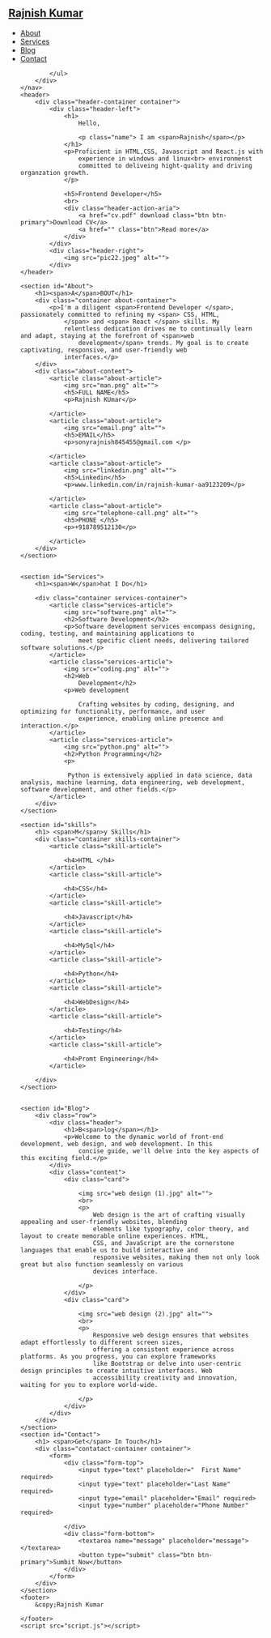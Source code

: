 <!DOCTYPE html>
<html lang="en">

<head>
    <meta charset="UTF-8">
    <meta name="viewport" content="width=device-width, initial-scale=1.0">
    <link rel="stylesheet" href="app.css">
    <link rel="stylesheet" href="https://cdnjs.cloudflare.com/ajax/libs/font-awesome/6.4.2/css/all.min.css"/>
    <title>Portfolio</title>


</head>

<body>
    <nav>
        <div class="container nav-container">
            <a href="" class="logo">
                <h2>Rajnish<span> Kumar</span></h2>
            </a>
            <ul>
                <li><a href="#About">About </a></li>
                <li><a href="#Services">Services</a></li>
                <li><a href="#Blog">Blog</a></li>
                <li><a href="#Contact">Contact </a></li>

            </ul>
        </div>
    </nav>
    <header>
        <div class="header-container container">
            <div class="header-left">
                <h1>
                    Hello,

                    <p class="name"> I am <span>Rajnish</span></p>
                </h1>
                <p>Proficient in HTML,CSS, Javascript and React.js with
                    experience in windows and linux<br> environmenst
                    committed to deliveing hight-quality and driving organzation growth.
                </p>

                <h5>Frontend Developer</h5>
                <br>
                <div class="header-action-aria">
                    <a href="cv.pdf" download class="btn btn-primary">Download CV</a>
                    <a href="" class="btn">Read more</a>
                </div>
            </div>
            <div class="header-right">
                <img src="pic22.jpeg" alt="">
            </div>
    </header>

    <section id="About">
        <h1><span>A</span>BOUT</h1>
        <div class="container about-container">
            <p>I'm a diligent <span>Frontend Developer </span>, passionately committed to refining my <span> CSS, HTML,
                </span> and <span> React </span> skills. My
                relentless dedication drives me to continually learn and adapt, staying at the forefront of <span>web
                    development</span> trends. My goal is to create captivating, responsive, and user-friendly web
                interfaces.</p>
        </div>
        <div class="about-content">
            <article class="about-article">
                <img src="man.png" alt="">
                <h5>FULL NAME</h5>
                <p>Rajnish KUmar</p>

            </article>
            <article class="about-article">
                <img src="email.png" alt="">
                <h5>EMAIL</h5>
                <p>sonyrajnish845455@gmail.com </p>

            </article>
            <article class="about-article">
                <img src="linkedin.png" alt="">
                <h5>Linkedin</h5>
                <p>www.linkedin.com/in/rajnish-kumar-aa9123209</p>

            </article>
            <article class="about-article">
                <img src="telephone-call.png" alt="">
                <h5>PHONE </h5>
                <p>+918789512130</p>

            </article>
        </div>
    </section>


    <section id="Services">
        <h1><span>W</span>hat I Do</h1>

        <div class="container services-container">
            <article class="services-article">
                <img src="software.png" alt="">
                <h2>Software Development</h2>
                <p>Software development services encompass designing, coding, testing, and maintaining applications to
                    meet specific client needs, delivering tailored software solutions.</p>
            </article>
            <article class="services-article">
                <img src="coding.png" alt="">
                <h2>Web
                    Development</h2>
                <p>Web development

                    Crafting websites by coding, designing, and optimizing for functionality, performance, and user
                    experience, enabling online presence and interaction.</p>
            </article>
            <article class="services-article">
                <img src="python.png" alt="">
                <h2>Python Programming</h2>
                <p>

                 Python is extensively applied in data science, data analysis, machine learning, data engineering, web development, software development, and other fields.</p>
            </article>
        </div>
    </section>

    <section id="skills">
        <h1> <span>M</span>y Skills</h1>
        <div class="container skills-container">
            <article class="skill-article">

                <h4>HTML </h4>
            </article>
            <article class="skill-article">

                <h4>CSS</h4>
            </article>
            <article class="skill-article">

                <h4>Javascript</h4>
            </article>
            <article class="skill-article">

                <h4>MySql</h4>
            </article>
            <article class="skill-article">

                <h4>Python</h4>
            </article>
            <article class="skill-article">

                <h4>WebDesign</h4>
            </article>
            <article class="skill-article">

                <h4>Testing</h4>
            </article>
            <article class="skill-article">

                <h4>Promt Engineering</h4>
            </article>

        </div>
    </section>


    <section id="Blog">
        <div class="row">
            <div class="header">
                <h1>B<span>log</span></h1>
                <p>Welcome to the dynamic world of front-end development, web design, and web development. In this
                    concise guide, we'll delve into the key aspects of this exciting field.</p>
            </div>
            <div class="content">
                <div class="card">

                    <img src="web design (1).jpg" alt="">
                    <br>
                    <p>
                        Web design is the art of crafting visually appealing and user-friendly websites, blending
                        elements like typography, color theory, and layout to create memorable online experiences. HTML,
                        CSS, and JavaScript are the cornerstone languages that enable us to build interactive and
                        responsive websites, making them not only look great but also function seamlessly on various
                        devices interface.

                    </p>
                </div>
                <div class="card">

                    <img src="web design (2).jpg" alt="">
                    <br>
                    <p>
                        Responsive web design ensures that websites adapt effortlessly to different screen sizes,
                        offering a consistent experience across platforms. As you progress, you can explore frameworks
                        like Bootstrap or delve into user-centric design principles to create intuitive interfaces. Web
                        accessibility creativity and innovation, waiting for you to explore world-wide.

                    </p>
                </div>
            </div>
        </div>
    </section>
    <section id="Contact">
        <h1> <span>Get</span> In Touch</h1>
        <div class="contatact-container container">
            <form>
                <div class="form-top">
                    <input type="text" placeholder="  First Name" required>
                    <input type="text" placeholder="Last Name" required>
                    <input type="email" placeholder="Email" required>
                    <input type="number" placeholder="Phone Number" required>

                </div>
                <div class="form-bottom">
                    <textarea name="message" placeholder="message"></textarea>
                    <button type="submit" class="btn btn-primary">Sumbit Now</button>
                </div>
            </form>
        </div>
    </section>
    <footer>
        &copy;Rajnish Kumar

    </footer>
    <script src="script.js"></script>

</body>
</html>